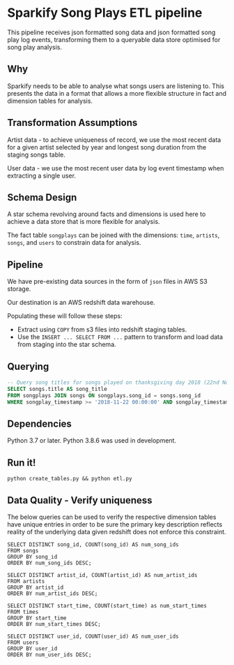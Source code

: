 # Sparkify Song Plays ETL pipeline

This pipeline receives json formatted song data and json formatted song play log events, transforming them to a
queryable data store optimised for song play analysis.

## Why

Sparkify needs to be able to analyse what songs users are listening to.  This presents the data in a format that allows
a more flexible structure in fact and dimension tables for analysis.

## Transformation Assumptions

Artist data - to achieve uniqueness of record, we use the most recent data
for a given artist selected by year and longest song duration from the staging songs table.

User data - we use the most recent user data by log event timestamp when extracting a single
user.

## Schema Design

A star schema revolving around facts and dimensions is used here to achieve a data store
that is more flexible for analysis.

The fact table `songplays` can be joined with the dimensions: `time`, `artists`, `songs`, and `users` to constrain
data for analysis.

## Pipeline

We have pre-existing data sources in the form of `json` files in AWS S3 storage.

Our destination is an AWS redshift data warehouse.

Populating these will follow these steps:

- Extract using `COPY` from s3 files into redshift staging tables.
- Use the `INSERT ... SELECT FROM ...` pattern to transform and load data from staging into the star schema.

## Querying

```sql
-- Query song titles for songs played on thanksgiving day 2018 (22nd November 2018)
SELECT songs.title AS song_title
FROM songplays JOIN songs ON songplays.song_id = songs.song_id 
WHERE songplay_timestamp >= '2018-11-22 00:00:00' AND songplay_timestamp < '2018-11-23 00:00:00';
```

## Dependencies

Python 3.7 or later.  Python 3.8.6 was used in development.

## Run it!

`python create_tables.py && python etl.py`

## Data Quality - Verify uniqueness

The below queries can be used to verify the respective dimension tables have unique entries in order to be sure
the primary key description reflects reality of the underlying data given redshift does not enforce this constraint.

```redshift
SELECT DISTINCT song_id, COUNT(song_id) AS num_song_ids
FROM songs
GROUP BY song_id
ORDER BY num_song_ids DESC;

SELECT DISTINCT artist_id, COUNT(artist_id) AS num_artist_ids
FROM artists
GROUP BY artist_id
ORDER BY num_artist_ids DESC;

SELECT DISTINCT start_time, COUNT(start_time) as num_start_times
FROM times
GROUP BY start_time
ORDER BY num_start_times DESC;

SELECT DISTINCT user_id, COUNT(user_id) AS num_user_ids
FROM users
GROUP BY user_id
ORDER BY num_user_ids DESC;
```


